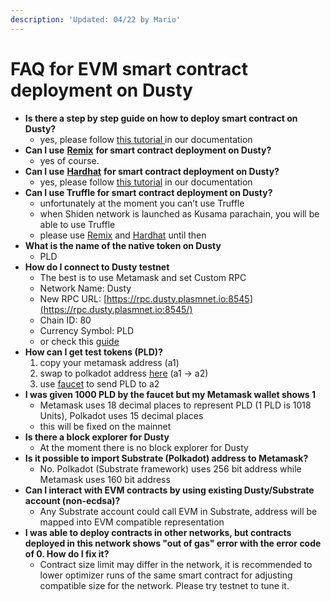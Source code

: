 ```yaml
---
description: 'Updated: 04/22 by Mario'
---
```


# FAQ for EVM smart contract deployment on Dusty

* **Is there a step by step guide on how to deploy smart contract on Dusty?**
  * yes, please follow [this tutorial ](ethereum-contract-on-dusty-network.md)in our documentation
* **Can I use** [**Remix**](http://remix.ethereum.org/#optimize=false&runs=200&evmVersion=null&version=soljson-v0.8.1+commit.df193b15.js) **for smart contract deployment on Dusty?**
  * yes of course.
* **Can I use** [**Hardhat**](https://hardhat.org/) **for smart contract deployment on Dusty?**
  * yes, please follow [this tutorial](../../../integration/using-hardhat.md) in our documentation
* **Can I use Truffle for smart contract deployment on Dusty?**
  * unfortunately at the moment you can’t use Truffle
  * when Shiden network is launched as Kusama parachain, you will be able to use Truffle
  * please use [Remix](http://remix.ethereum.org/#optimize=false&runs=200&evmVersion=null&version=soljson-v0.8.1+commit.df193b15.js) and [Hardhat](https://hardhat.org/) until then
* **What is the name of the native token on Dusty**
  * PLD
* **How do I connect to Dusty testnet**
  * The best is to use Metamask and set Custom RPC
  * Network Name: Dusty
  * New RPC URL: [https://rpc.dusty.plasmnet.io:8545](https://rpc.dusty.plasmnet.io:8545/)
  * Chain ID: 80
  * Currency Symbol: PLD
  * or check this [guide](https://docs.astar.network/integration/metamask/adding-networks) 
* **How can I get test tokens \(PLD\)?**
  1. copy your metamask address \(a1\)
  2. swap to polkadot address [here](http://polkatools.hoonkim.me/index.html) \(a1 -&gt; a2\)
  3. use [faucet](https://plasm-faucet-frontend.vercel.app/) to send PLD to a2
* **I was given 1000 PLD by the faucet but my Metamask wallet shows 1**
  * Metamask uses 18 decimal places to represent PLD \(1 PLD is 1018 Units\), Polkadot uses 15 decimal places
  * this will be fixed on the mainnet
* **Is there a block explorer for Dusty**
  * At the moment there is no block explorer for Dusty
* **Is it possible to import Substrate \(Polkadot\) address to Metamask?**
  * No. Polkadot \(Substrate framework\) uses 256 bit address while Metamask uses 160 bit address
* **Can I interact with EVM contracts by using existing Dusty/Substrate account \(non-ecdsa\)?**
  * Any Substrate account could call EVM in Substrate, address will be mapped into EVM compatible representation
* **I was able to deploy contracts in other networks, but contracts deployed in this network shows "out of gas" error with the error code of 0. How do I fix it?**
  * Contract size limit may differ in the network, it is recommended to lower optimizer runs of the same smart contract for adjusting compatible size for the network. Please try testnet to tune it.

